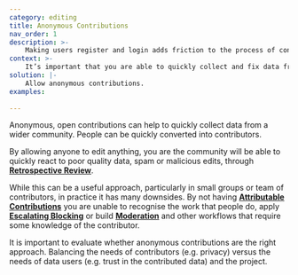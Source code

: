 ```yaml
---
category: editing
title: Anonymous Contributions
nav_order: 1
description: >-
    Making users register and login adds friction to the process of contributing
context: >-
    It’s important that you are able to quickly collect and fix data from the broadest possible community and you value this more than the ability to track who made specific contributors.
solution: |-
    Allow anonymous contributions.
examples:
    
---
```


Anonymous, open contributions can help to quickly collect data from a wider community. People can be quickly converted into contributors.

By allowing anyone to edit anything, you are the community will be able to quickly react to poor quality data, spam or malicious edits, through **[Retrospective Review](/patterns/maintaining-quality/retrospective-review)**.

While this can be a useful approach, particularly in small groups or team of contributors, in practice it has many downsides. By not having **[Attributable Contributions](/patterns/editing/attributable-contributions)** you are unable to recognise the work that people do, apply **[Escalating Blocking](/patterns/managing-conflict/escalating-blocking)** or build **[Moderation](/patterns/editing/moderation)** and other workflows that require some knowledge of the contributor.

It is important to evaluate whether anonymous contributions are the right approach. Balancing the needs of contributors (e.g. privacy) versus the needs of data users (e.g. trust in the contributed data) and the project.
